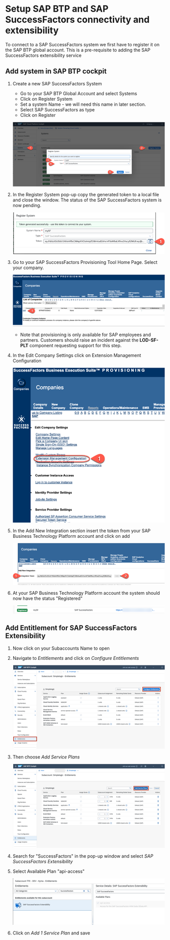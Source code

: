 # Setup SAP BTP and SAP SuccessFactors connectivity and extensibility

To connect to a SAP SuccessFactors system we first have to register it on the SAP BTP global account. This is a pre-requisite to adding the SAP SuccessFactors extensibility service

## Add system in SAP BTP cockpit

  1. Create a new SAP SuccessFactors System
     * Go to your SAP BTP Global Account and select Systems
     * Click on Register System
     * Set a system Name - we will need this name in later section.
     * Select SAP SuccessFactors as type
     * Click on Register

     ![BTP](./images/btp-1.png)
 
  1. In the Register System pop-up copy the generated token to a local file and close the window. The status of the SAP SuccessFactors system is now pending.

     ![Register SFSF System](./images/btp-2.png)

  1. Go to your SAP SuccessFactors Provisioning Tool Home Page. Select your company.

     ![Register SFSF System](./images/sf-1.png)

     * Note that provisioning is only available for SAP employees and partners. Customers should raise an incident against the **LOD-SF-PLT** component requesting support for this step.

  1. In the Edit Company Settings click on Extension Management Configuration

     ![Register SFSF System](./images/sf-2.png)

  1. In the Add New Integration section insert the token from your SAP Business Technology Platform account and click on add

     ![Register SFSF System](./images/sf-3.png)

  1. At your SAP Business Technology Platform account the system should now have the status "Registered"

     ![Register SFSF System](./images/btp-4.png)

## Add Entitlement for SAP SuccessFactors Extensibility

  1. Now click on your Subaccounts Name to open 

  1. Navigate to *Entitlements* and click on *Configure Entitlements* 

     ![Configure Entitlements](./images/booster7.png)

  1. Then choose *Add Service Plans*

     ![Add Service Plans](./images/booster8.png)

  1. Search for "SuccessFactors" in the pop-up window and select *SAP SuccessFactors Extensibility*

  1. Select Available Plan "api-access"
    
     ![Add Service Plan](./images/booster10.png)

  1. Click on *Add 1 Service Plan* and save

